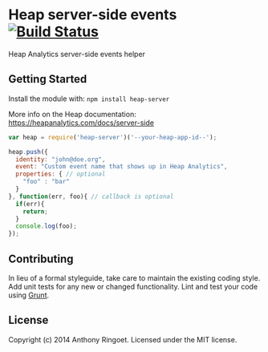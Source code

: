# Heap server-side events [![Build Status](https://secure.travis-ci.org/anthonyringoet/heap-server.png?branch=master)](http://travis-ci.org/anthonyringoet/heap-server)

Heap Analytics server-side events helper

## Getting Started
Install the module with: `npm install heap-server`

More info on the Heap documentation:
https://heapanalytics.com/docs/server-side

```javascript
var heap = require('heap-server')('--your-heap-app-id--');

heap.push({
  identity: "john@doe.org",
  event: "Custom event name that shows up in Heap Analytics",
  properties: { // optional
    "foo" : "bar"
  }
}, function(err, foo){ // callback is optional
  if(err){
    return;
  }
  console.log(foo);
});
```

## Contributing
In lieu of a formal styleguide, take care to maintain the existing coding style. Add unit tests for any new or changed functionality. Lint and test your code using [Grunt](http://gruntjs.com/).

## License
Copyright (c) 2014 Anthony Ringoet. Licensed under the MIT license.

